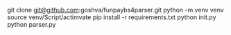 git  clone git@github.com:goshva/funpaybs4parser.git
python -m venv venv
source venv/Script/actimvate
pip install -r requirements.txt
python init.py
python parser.py
